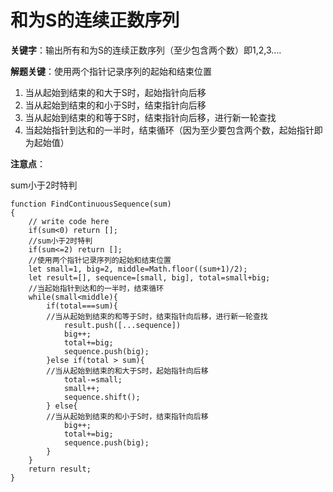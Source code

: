 # 和为S的连续正数序列

**关键字**：输出所有和为S的连续正数序列（至少包含两个数）即1,2,3….

**解题关键**：使用两个指针记录序列的起始和结束位置

1. 当从起始到结束的和大于S时，起始指针向后移
2. 当从起始到结束的和小于S时，结束指针向后移
3. 当从起始到结束的和等于S时，结束指针向后移，进行新一轮查找
4. 当起始指针到达和的一半时，结束循环（因为至少要包含两个数，起始指针即为起始值）

**注意点**：

sum小于2时特判

```
function FindContinuousSequence(sum)
{
    // write code here
    if(sum<0) return [];
    //sum小于2时特判
    if(sum<=2) return [];
    //使用两个指针记录序列的起始和结束位置
    let small=1, big=2, middle=Math.floor((sum+1)/2);
    let result=[], sequence=[small, big], total=small+big;
    //当起始指针到达和的一半时，结束循环
    while(small<middle){
        if(total===sum){
        //当从起始到结束的和等于S时，结束指针向后移，进行新一轮查找
            result.push([...sequence])
            big++;
            total+=big;
            sequence.push(big);
        }else if(total > sum){
        //当从起始到结束的和大于S时，起始指针向后移
            total-=small;
            small++;
            sequence.shift();
        } else{
        //当从起始到结束的和小于S时，结束指针向后移
            big++;
            total+=big;
            sequence.push(big);
        }
    }
    return result;
}
```

